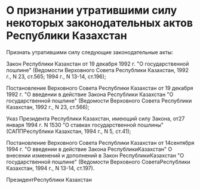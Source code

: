 # О признании утратившими силу некоторых законодательных актов Республики Казахстан

Признать утратившими силу следующие законодательные акты:

Закон Республики Казахстан от 19 декабря 1992 г. "О государственной пошлине" (Ведомости Верховного Совета Республики Казахстан, 1992 г., N 23, ст.565; 1994 г., N 13-14, ст.196);

Постановление Верховного Совета Республики Казахстан от 19 декабря 1992 г. "О введении в действие Закона Республики Казахстан "О государственной пошлине" (Ведомости Верховного Совета Республики Казахстан, 1992 г., N 23, ст.566);

Указ Президента Республики Казахстан, имеющий силу Закона, от27 января 1994 г. N 1530 "О ставках государственной пошлины" (САППРеспублики Казахстан, 1994 г., N 5, ст.41);

Постановление Верховного Совета Республики Казахстан от 14сентября 1994 г. "О введении в действие Закона РеспубликиКазахстан" О внесении изменений и дополнений в Закон РеспубликиКазахстан "О государственной пошлине" (Ведомости Верховного СоветаРеспублики Казахстан, 1994 г., N 13-14, ст.197).

ПрезидентРеспублики Казахстан

